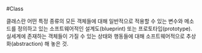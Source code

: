 #Class

클래스란 어떤 특정 종류의 모든 객체들에 대해 일반적으로 적용할 수 있는 변수와 메소드를 정의하고 있는 소프트웨어적인 설계도(blueprint) 또는 프로토타입(prototype). 
실세계에 존재하는 객체들이 가질 수 있는 상태와 행동들에 대해 소프트웨어적으로 추상화(abstraction) 해 놓은 것. 

